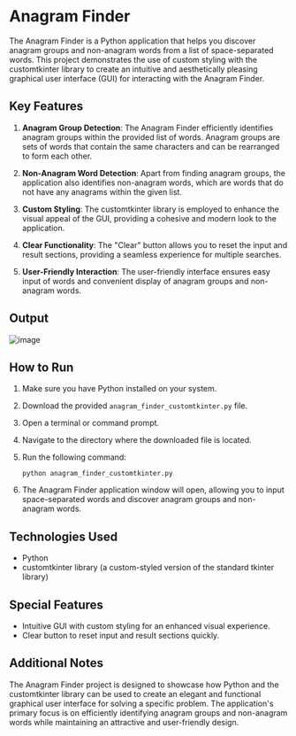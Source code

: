# Anagram Finder

The Anagram Finder is a Python application that helps you discover anagram groups and non-anagram words from a list of space-separated words. This project demonstrates the use of custom styling with the customtkinter library to create an intuitive and aesthetically pleasing graphical user interface (GUI) for interacting with the Anagram Finder.

## Key Features

1. **Anagram Group Detection**: The Anagram Finder efficiently identifies anagram groups within the provided list of words. Anagram groups are sets of words that contain the same characters and can be rearranged to form each other.

2. **Non-Anagram Word Detection**: Apart from finding anagram groups, the application also identifies non-anagram words, which are words that do not have any anagrams within the given list.

3. **Custom Styling**: The customtkinter library is employed to enhance the visual appeal of the GUI, providing a cohesive and modern look to the application.

4. **Clear Functionality**: The "Clear" button allows you to reset the input and result sections, providing a seamless experience for multiple searches.

5. **User-Friendly Interaction**: The user-friendly interface ensures easy input of words and convenient display of anagram groups and non-anagram words.

## Output

![image](https://github.com/Kush3008/Anagram_finder/assets/83759659/abbf7e22-8d39-46b2-8a5d-fe2bb16999ad)


## How to Run

1. Make sure you have Python installed on your system.

2. Download the provided `anagram_finder_customtkinter.py` file.

3. Open a terminal or command prompt.

4. Navigate to the directory where the downloaded file is located.

5. Run the following command:

   ```
   python anagram_finder_customtkinter.py
   ```

6. The Anagram Finder application window will open, allowing you to input space-separated words and discover anagram groups and non-anagram words.

## Technologies Used

- Python
- customtkinter library (a custom-styled version of the standard tkinter library)

## Special Features

- Intuitive GUI with custom styling for an enhanced visual experience.
- Clear button to reset input and result sections quickly.

## Additional Notes

The Anagram Finder project is designed to showcase how Python and the customtkinter library can be used to create an elegant and functional graphical user interface for solving a specific problem. The application's primary focus is on efficiently identifying anagram groups and non-anagram words while maintaining an attractive and user-friendly design.
